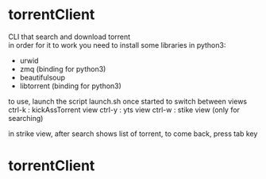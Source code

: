 # torrentClient
CLI that search and download torrent<br>
in order for it to work you need to install some libraries in python3:
- urwid
- zmq (binding for python3)
- beautifulsoup
- libtorrent (binding for python3)

to use, launch the script launch.sh
once started to switch between views
ctrl-k : kickAssTorrent view
ctrl-y : yts view
ctrl-w : stike view (only for searching)

in strike view, after search shows list of torrent, to come back, press tab key

# torrentClient
